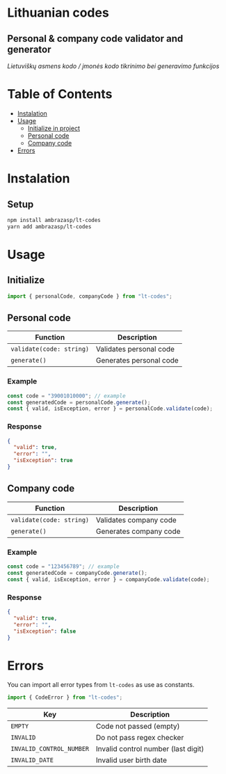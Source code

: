# Lithuanian codes

## Personal & company code validator and generator

_Lietuviškų asmens kodo / įmonės kodo tikrinimo bei generavimo funkcijos_

# Table of Contents

- [Instalation](#instalation)
- [Usage](#usage)
  - [Initialize in project](#initialize)
  - [Personal code](#personal-code)
  - [Company code](#company-code)
- [Errors](#errors)

# Instalation

## Setup

```bash
npm install ambrazasp/lt-codes
yarn add ambrazasp/lt-codes
```

# Usage

## Initialize

```js
import { personalCode, companyCode } from "lt-codes";
```

## Personal code

| Function                 | Description             |
| ------------------------ | ----------------------- |
| `validate(code: string)` | Validates personal code |
| `generate()`             | Generates personal code |

### Example

```js
const code = "39001010000"; // example
const generatedCode = personalCode.generate();
const { valid, isException, error } = personalCode.validate(code);
```

### Response

```json
{
  "valid": true,
  "error": "",
  "isException": true
}
```

## Company code

| Function                 | Description            |
| ------------------------ | ---------------------- |
| `validate(code: string)` | Validates company code |
| `generate()`             | Generates company code |

### Example

```js
const code = "123456789"; // example
const generatedCode = companyCode.generate();
const { valid, isException, error } = companyCode.validate(code);
```

### Response

```json
{
  "valid": true,
  "error": "",
  "isException": false
}
```

# Errors

You can import all error types from `lt-codes` as use as constants.

```js
import { CodeError } from "lt-codes";
```

| Key                      | Description                         |
| ------------------------ | ----------------------------------- |
| `EMPTY`                  | Code not passed (empty)             |
| `INVALID`                | Do not pass regex checker           |
| `INVALID_CONTROL_NUMBER` | Invalid control number (last digit) |
| `INVALID_DATE`           | Invalid user birth date             |
